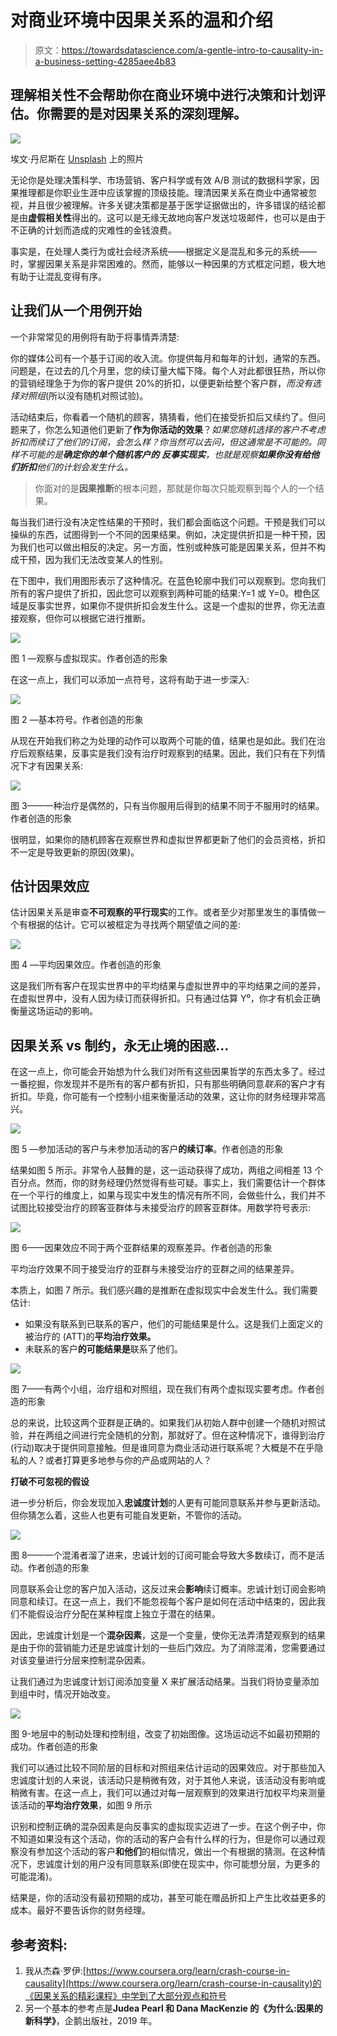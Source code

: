 # 对商业环境中因果关系的温和介绍

> 原文：<https://towardsdatascience.com/a-gentle-intro-to-causality-in-a-business-setting-4285aee4b83>

## 理解相关性不会帮助你在商业环境中进行决策和计划评估。你需要的是对因果关系的深刻理解。

![](img/0dd8af6805ff8d82e5aa2c8cca65745c.png)

埃文·丹尼斯在 [Unsplash](https://unsplash.com?utm_source=medium&utm_medium=referral) 上的照片

无论你是处理决策科学、市场营销、客户科学或有效 A/B 测试的数据科学家，因果推理都是你职业生涯中应该掌握的顶级技能。理清因果关系在商业中通常被忽视，并且很少被理解。许多关键决策都是基于医学证据做出的，许多错误的结论都是由**虚假相关性**得出的。这可以是无缘无故地向客户发送垃圾邮件，也可以是由于不正确的计划而造成的灾难性的金钱浪费。

事实是，在处理人类行为或社会经济系统——根据定义是混乱和多元的系统——时，掌握因果关系是非常困难的。然而，能够以一种因果的方式框定问题，极大地有助于让混乱变得有序。

## 让我们从一个用例开始

一个非常常见的用例将有助于将事情弄清楚:

你的媒体公司有一个基于订阅的收入流。你提供每月和每年的计划，通常的东西。问题是，在过去的几个月里，您的续订量大幅下降。每个人对此都很狂热，所以你的营销经理急于为你的客户提供 20%的折扣，以便更新给整个客户群，*而没有选择对照组*(所以没有随机对照试验)。

活动结束后，你看着一个随机的顾客，猜猜看，他们在接受折扣后又续约了。但问题来了，你怎么知道他们更新了**作为你活动的效果**？*如果您随机选择的客户不考虑折扣而续订了他们的订阅，会怎么样？你当然可以去问，但这通常是不可能的。同样不可能的是**确定你的单个随机客户的** **反事实现实**，也就是观察**如果你没有给他们折扣**他们的计划会发生什么。*

> 你面对的是**因果推断**的根本问题，那就是你每次只能观察到每个人的一个结果。

每当我们进行没有决定性结果的干预时，我们都会面临这个问题。干预是我们可以操纵的东西，试图得到一个不同的因果结果。例如，决定提供折扣是一种干预，因为我们也可以做出相反的决定。另一方面，性别或种族可能是因果关系，但并不构成干预，因为我们无法改变某人的性别。

在下图中，我们用图形表示了这种情况。在蓝色轮廓中我们可以观察到。您向我们所有的客户提供了折扣，因此您可以观察到两种可能的结果:Y=1 或 Y=0。橙色区域是反事实世界，如果你不提供折扣会发生什么。这是一个虚拟的世界，你无法直接观察，但你可以根据它进行推断。

![](img/d25f2df640a21a69ed999a3b1949ea34.png)

图 1 —观察与虚拟现实。作者创造的形象

在这一点上，我们可以添加一点符号，这将有助于进一步深入:

![](img/158ec0a6589c6160bd7b5d9ac70c12df.png)

图 2 —基本符号。作者创造的形象

从现在开始我们称之为处理的动作可以取两个可能的值，结果也是如此。我们在治疗后观察结果，反事实是我们没有治疗时观察到的结果。因此，我们只有在下列情况下才有因果关系:

![](img/268060103a3c272d5ad43a5bc4fa7bab.png)

图 3——一种治疗是偶然的，只有当你服用后得到的结果不同于不服用时的结果。作者创造的形象

很明显，如果你的随机顾客在观察世界和虚拟世界都更新了他们的会员资格，折扣不一定是导致更新的原因(效果)。

## 估计因果效应

估计因果关系是审查**不可观察的平行现实**的工作。或者至少对那里发生的事情做一个有根据的估计。它可以被框定为寻找两个期望值之间的差:

![](img/36faa51c9d004d3d5a38967de6f4dac4.png)

图 4 —平均因果效应。作者创造的形象

这是我们所有客户在现实世界中的平均结果与虚拟世界中的平均结果之间的差异，在虚拟世界中，没有人因为续订而获得折扣。只有通过估算 Y⁰，你才有机会正确衡量这场运动的影响。

## 因果关系 vs 制约，永无止境的困惑…

在这一点上，你可能会开始想为什么我们对所有这些因果哲学的东西太多了。经过一番挖掘，你发现并不是所有的客户都有折扣，只有那些明确同意*联系*的客户才有折扣。毕竟，你可能有一个控制小组来衡量活动的效果，这让你的财务经理非常高兴。

![](img/4e46bc2c5e7f2df82a7906c589107c58.png)

图 5 —参加活动的客户与未参加活动的客户**的续订率**。作者创造的形象

结果如图 5 所示。非常令人鼓舞的是，这一运动获得了成功，两组之间相差 13 个百分点。然而，你的财务经理仍然觉得有些可疑。事实上，我们需要估计一个群体在一个平行的维度上，如果与现实中发生的情况有所不同，会做些什么，我们并不试图比较接受治疗的顾客亚群体与未接受治疗的顾客亚群体。用数学符号表示:

![](img/d9b9aa0c48869429506261fff1e1df17.png)

图 6——因果效应不同于两个亚群结果的观察差异。作者创造的形象

平均治疗效果不同于接受治疗的亚群与未接受治疗的亚群之间的结果差异。

本质上，如图 7 所示。我们感兴趣的是推断在虚拟现实中会发生什么。我们需要估计:

*   如果没有联系到已联系的客户，他们的可能结果是什么。这是我们上面定义的被治疗的 (ATT)的**平均治疗效果。**
*   未联系的客户**的可能结果是**联系了他们。

![](img/bbbd1feb0aaa104ba197e481641392af.png)

图 7——有两个小组，治疗组和对照组，现在我们有两个虚拟现实要考虑。作者创造的形象

总的来说，比较这两个亚群是正确的。如果我们从初始人群中创建一个随机对照试验，并在两组之间进行完全随机的分割，那就好了。但在这种情况下，谁得到治疗(行动)取决于提供同意接触。但是谁同意为商业活动进行联系呢？大概是不在乎隐私的人？或者打算更多地参与你的产品或网站的人？

**打破不可忽视的假设**

进一步分析后，你会发现加入**忠诚度计划**的人更有可能同意联系并参与更新活动。但你猜怎么着，这些人也更有可能自发更新，不管你的活动。

![](img/24efc074b6b08d96bc4e93c098889356.png)

图 8——一个混淆者溜了进来，忠诚计划的订阅可能会导致大多数续订，而不是活动。作者创造的形象

同意联系会让您的客户加入活动，这反过来会**影响**续订概率。忠诚计划订阅会影响同意和续订。在这一点上，我们不能忽视每个客户是如何在活动中结束的，因此我们不能假设治疗分配在某种程度上独立于潜在的结果。

因此，忠诚度计划是一个**混杂因素**，这是一个变量，使你无法弄清楚观察到的结果是由于你的营销能力还是忠诚度计划的一些后门效应。为了消除混淆，您需要通过对该变量进行分层来控制混杂因素。

让我们通过为忠诚度计划订阅添加变量 X 来扩展活动结果。当我们将协变量添加到组中时，情况开始改变。

![](img/b45f7139929b4790587f113cabef597d.png)

图 9-地层中的制动处理和控制组，改变了初始图像。这场运动远不如最初预期的成功。作者创造的形象

我们可以通过比较不同阶层的目标和对照组来估计运动的因果效应。对于那些加入忠诚度计划的人来说，该活动只是稍微有效，对于其他人来说，该活动没有影响或稍微有害。在这一点上，我们可以通过对每一层观察到的效果进行加权平均来测量该活动的**平均治疗效果**，如图 9 所示

识别和控制正确的混杂因素是向反事实的虚拟现实迈进了一步。在这个例子中，你不知道如果没有这个活动，你的活动的客户会有什么样的行为，但是你可以通过观察没有参加这个活动的客户**和他们**的相似情况，做出一个有根据的猜测。在这种情况下，忠诚度计划的用户没有同意联系(即使在现实中，你可能想分层，为更多的可能混淆)。

结果是，你的活动没有最初预期的成功，甚至可能在赠品折扣上产生比收益更多的成本。最好不要告诉你的财务经理。

## 参考资料:

1.  我从杰森·罗伊:[https://www.coursera.org/learn/crash-course-in-causality](https://www.coursera.org/learn/crash-course-in-causality)的《因果关系的精彩课程》中学到了大部分观点和符号
2.  另一个基本的参考点是**Judea Pearl 和 Dana MacKenzie 的《为什么:因果的新科学》**，企鹅出版社，2019 年。